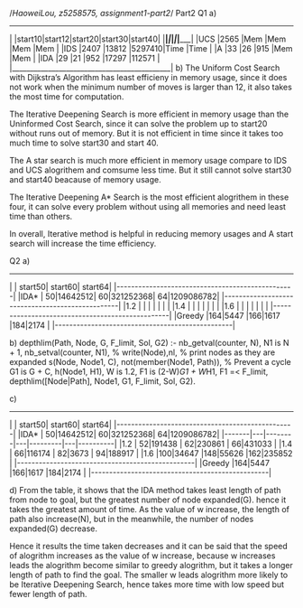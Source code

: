 /*HaoweiLou, z5258575, assignment1-part2*/
Part2
Q1
a)
 ____________________________________________
|    |start10|start12|start20|start30|start40|
|____|_______|_______|_______|_______|_______|
|UCS |2565   |Mem    |Mem    |Mem    |Mem    |
|IDS |2407   |13812  |5297410|Time   |Time   |
|A   |33     |26     |915    |Mem    |Mem    |
|IDA |29     |21     |952    |17297  |112571 |
|____________________________________________|
b)
The Uniform Cost Search with Dijkstra’s Algorithm has least efficieny in memory usage, since it does not work when the minimum number of moves is larger than 12, it also takes the most time for computation.

The Iterative Deepening Search is more efficient in memory usage than the Uninformed Cost Search, since it can solve the problem up to start20 without runs out of memory. But it is not efficient in time since it takes too much time to solve start30 and start 40.

The A star search is much more efficient in memory usage compare to IDS and UCS alogrithem and comsume less time. But it still cannot solve start30 and start40 beacause of memory usage.

The Iterative Deepening A* Search is the most efficient alogrithem in these four, it can solve every problem without using all memories and need least time than others. 

In overall, Iterative method is helpful in reducing memory usages and A start search will increase the time efficiency.

Q2
a)
 _________________________________________________
|       |     start50|      start60|       start64|
|-------------------------------------------------|
|IDA*   | 50|14642512| 60|321252368| 64|1209086782|
|-------------------------------------------------|
|1.2    |   |        |   |         |   |          |
|1.4    |   |        |   |         |   |          |
|1.6    |   |        |   |         |   |          |
|-------------------------------------------------|
|Greedy |164|5447    |166|1617     |184|2174      |
|-------------------------------------------------|

b)
depthlim(Path, Node, G, F_limit, Sol, G2)  :-
    nb_getval(counter, N),
    N1 is N + 1,
    nb_setval(counter, N1),
    % write(Node),nl,   % print nodes as they are expanded
    s(Node, Node1, C),
    not(member(Node1, Path)),      % Prevent a cycle
    G1 is G + C,
    h(Node1, H1),
    W is 1.2,
    F1 is (2-W)*G1 + W*H1,
    F1 =< F_limit,
    depthlim([Node|Path], Node1, G1, F_limit, Sol, G2).

c)
 _________________________________________________
|       |     start50|      start60|       start64|
|-------------------------------------------------|
|IDA*   | 50|14642512| 60|321252368| 64|1209086782|
|-------|---|--------|---|---------|---|----------|
|1.2    | 52|191438  | 62|230861   | 66|431033    |
|1.4    | 66|116174  | 82|3673     | 94|188917    |
|1.6    |100|34647   |148|55626    |162|235852    |
|-------------------------------------------------|
|Greedy |164|5447    |166|1617     |184|2174      |
|-------------------------------------------------|

d)
From the table, it shows that the IDA method takes least length of path from node to goal, but the greatest number of node expanded(G). hence it takes the greatest amount of time. As the value of w increase, the length of path also increase(N), but in the meanwhile, the number of nodes expanded(G) decrease. 

Hence it results the time taken decreases and it can be said that the speed of alogrithm increases as the value of w increase, because w increases leads the alogrithm become similar to greedy alogrithm, but it takes a longer length of path to find the goal. The smaller w leads alogrithm more likely to be Iterative Deepening Search, hence takes more time with low speed but fewer length of path.  

